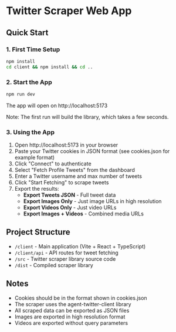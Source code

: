 # Twitter Scraper Web App

## Quick Start

### 1. First Time Setup
```bash
npm install
cd client && npm install && cd ..
```

### 2. Start the App
```bash
npm run dev
```

The app will open on http://localhost:5173

Note: The first run will build the library, which takes a few seconds.

### 3. Using the App

1. Open http://localhost:5173 in your browser
2. Paste your Twitter cookies in JSON format (see cookies.json for example format)
3. Click "Connect" to authenticate
4. Select "Fetch Profile Tweets" from the dashboard
5. Enter a Twitter username and max number of tweets
6. Click "Start Fetching" to scrape tweets
7. Export the results:
   - **Export Tweets JSON** - Full tweet data
   - **Export Images Only** - Just image URLs in high resolution
   - **Export Videos Only** - Just video URLs
   - **Export Images + Videos** - Combined media URLs

## Project Structure

- `/client` - Main application (Vite + React + TypeScript)
- `/client/api` - API routes for tweet fetching
- `/src` - Twitter scraper library source code
- `/dist` - Compiled scraper library

## Notes

- Cookies should be in the format shown in cookies.json
- The scraper uses the agent-twitter-client library
- All scraped data can be exported as JSON files
- Images are exported in high resolution format
- Videos are exported without query parameters
